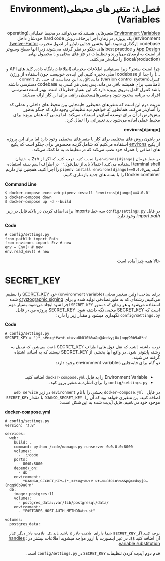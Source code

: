 <div dir='rtl'>
<h1>فصل ۸: متغیر های محیطی(Environment Variables)</h1>
  
[Environment Variables](https://en.wikipedia.org/wiki/Environment_variable)
  متغیرهایی هستند که می‌توانند در 
  محیط عملیاتی (operating environment)
  یک پروژه, در زمان اجرا برخلاف 
  روش hard code 
  خودشان داخل codebase
  بارگذاری شوند. آنها بخشی جدایی ناپذیر از اصول محبوب 
  [Twelve-Factor App Design](https://12factor.net/) و 
  best practice های جنگو در نظر گرفته می‌شوند
  زیرا آنها سطح وسیع‌تر از امنیت به ارمغان می‌آورند و تنظیمات در فاز های محلی و یا محصول نهایی (local/production)
  را ساده‌تر می‌کنند.
  
چرا امنیت بیشتر؟ زیرا می‌توانیم اطلاعات محرمانه(اطلاعات پایگاه داده, کلید های API و ...) را جدا از codebase اصلی ذخیره کنیم. این ایده‌ی خوبیست چون استفاده از ورژن کنترل(version control system) مانند 
git, 
به این معناست که حتی یک 
commit
نامناسب
برای همیشه باقی می‌ماند. پس یعنی هر کسی به 
codebase
دسترسی داشته باشد کنترل کامل به‌روی پروژه دارد که این بسیار خطرناک است. بهتر است دسترسی افراد به برنامه محدود شود و متغیرهای‌محیطی راهی برای این کار ارائه
می‌کنند. 
  
مزیت دوم این است که متغیر‌های محیطی, جابه‌جایی بین محیط های داخلی و عملی کد را آسان‌تر می‌کند. همانطور که خواهیم دید تنظیماتی وجود دارد که جنگو به‌طور پیش‌فرض از آن برای توسعه آسان‌تر استفاده می‌کند. اما زمانی که همان پروژه برای محیط عملی آماده می‌شود باید تغییراتی را  اعمال کرد.
  
**environs[django]**

در پایتون روش های مختلفی برای کار با متغیرهای محیطی وجود دارد اما برای این پروژه از پکیح [environs](https://github.com/sloria/environs) استفاده می‌کنیم که شامل گزینه مخصوص برای جنگو است که پکیج ‌های اضافی را همراه خود نصب می‌کند که در تنظیمات به ما کمک می‌کند. 
  
در خط فرمان `environs[django]` را نصب کنید. توجه کنید که اگر از Zsh به عنوان terminal shell استفاده می‌کنید احتمالا باید از نقل‌قول`''` در اطراف اسم بسته استفاده کنید. پس`pipenv install environs[django]==8.0.0` را اجرا کنید. همچنین نیاز داریم  Docker container را با بسته های جدید بازسازی کنیم.


</div>

**Command Line**

```
$ docker-compose exec web pipenv install 'environs[django]==8.0.0'
$ docker-compose down
$ docker-compose up -d --build

```  
<div dir='rtl'>
  
در فایل `config/settings.py` سه خط imports برای اضافه کردن در بالای فایل در زیر *import path* وجود دارد.  
  
</div>

**Code**
```
# config/settings.py
from pathlib import Path
from environs import Env # new
env = Env() # new
env.read_env() # new
```

<div dir='rtl'>
حالا همه چیز آماده است
</div>

# SECRET_KEY

<div dir='rtl'>
  
برای ساخت اولین متغییر محلی (environment variable)
خود 
[SECRET_KEY](https://docs.djangoproject.com/en/3.1/ref/settings/#std:setting-SECRET_KEY)
را تنظیم می‌کنیم, رشته‌ای که به طور تصادفی تولید شده و برای 
[cryptographic signing](https://docs.djangoproject.com/en/3.1/topics/signing/)
شده استفاده می‌شود و هر زمان که دستور 
`SECRET_KEY`
اجرا شود ایجاد می‌شود. بسیار مهم است که SECRET_KEY
مخفی نگه داشته شود.
SECRET_KEY پروژه من در فایل 
`config/settings.py`
 نگهداری میشود
 و مقدار زیر را دارد: 
  
</div>

**Code**
```
# config/settings.py
SECRET_KEY = ')*_s#exg*#w+#-xt=vu8b010%%a&p@4edwyj0=(nqq90b9a8*n'
```
<div dir='rtl'>
توجه داشته باشید که نقل قول های اطراف SECRET_KEY باعث می‌شود که تبدیل به رشته پایتونی شود. در واقع آنها بخشی از  SECRET_KEY نیستند که به آسانی اشتباه گرفته می‌شوند. 
</div>

<div dir='rtl'>
دو گام برای جابه‌جایی environment variables وجود دارد:
</div>
 ‎
<div dir='rtl'> 

- Environment Variable را به فایل `docker-compose.yml` اضافه کنید.
- `config/settings.py` را برای اشاره به متغیر بروز کنید.

</div>

<div dir='rtl'>

در فایل ` docker-compose.yml` بخشی را با نام `environment` در زیر `web service` اضافه کنید. این متغیری خواهد بود که آن را ` DJANGO_SECRET_KEY` با مقدار `SECRET_KEY` موجود خود می‌نامیم. فایل آپدیت شده به این شکل است:
  
</div>

**docker-compose.yml**
```
# config/settings.py
version: '3.8'

services:
  web:
    build: .
    command: python /code/manage.py runserver 0.0.0.0:8000
    volumes:
      - .:/code
    ports:
      - 8000:8000
    depends_on:
      - db
    environment:
      - "DJANGO_SECRET_KEY=)*_s#exg*#w+#-xt=vu8b010%%a&p@4edwyj0=(nqq90b9a8*n"
  db:
    image: postgres:11
    volumes:
      - postgres_data:/var/lib/postgresql/data/
    environment:
      - "POSTGRES_HOST_AUTH_METHOD=trust"
      
volumes:
  postgres_data:
```
<div dir='rtl'>

توجه کنید اگر `SECRET_KEY`  شما دارای علامت دلار `$` باشد باید یک علامت دلار دیگر کنار آن اضافه کنید `$$`.
در غیر اینصورت با ارور مواجه میشوید
اطلاعات بیشتر در :
[handles variable substitution](https://docs.docker.com/compose/compose-file/#variable-substitution).
</div>

<div dir='rtl'>
  
قدم دوم آپدیت کردن تنظیمات `SECRET_KEY` در `config/settings.py` است.
  
</div>
